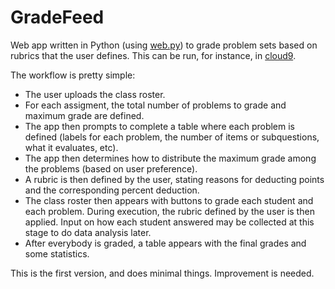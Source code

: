 # GradeFeed
Web app written in Python (using [web.py](http://webpy.org/)) to grade problem sets based on rubrics that the user defines. This can be run, for instance, in [cloud9](https://aws.amazon.com/cloud9/). 

The workflow is pretty simple:

- The user uploads the class roster.
- For each assigment, the total number of problems to grade and maximum grade are defined.
- The app then prompts to complete a table where each problem is defined (labels for each problem, the number of items or subquestions, what it evaluates, etc).
- The app then determines how to distribute the maximum grade among the problems (based on user preference).
- A rubric is then defined by the user, stating reasons for deducting points and the corresponding percent deduction.
- The class roster then appears with buttons to grade each student and each problem. During execution, the rubric defined by the user is then applied. Input on how each student answered may be collected at this stage to do data analysis later.
- After everybody is graded, a table appears with the final grades and some statistics.

This is the first version, and does minimal things. Improvement is needed.